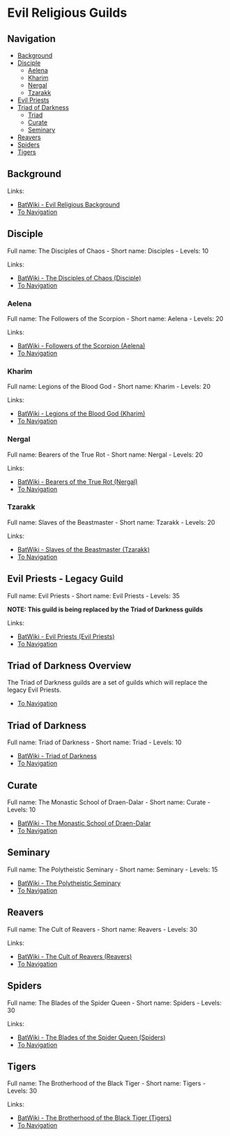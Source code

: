 # Evil Religious Guilds

## Navigation

- [Background](#background)
- [Disciple](#disciple)
  - [Aelena](#aelena)
  - [Kharim](#kharim)
  - [Nergal](#nergal)
  - [Tzarakk](#tzarakk)
- [Evil Priests](#evil-priests)
- [Triad of Darkness](#triad-of-darkness-overview)
  - [Triad](#triad)
  - [Curate](#curate)
  - [Seminary](#seminary)
- [Reavers](#reavers)
- [Spiders](#spiders)
- [Tigers](#tigers)

## Background

Links:

- [BatWiki - Evil Religious Background][BatWiki-Background]
- [To Navigation](#navigation)

## Disciple

Full name: The Disciples of Chaos - Short name: Disciples - Levels: 10

Links:

- [BatWiki - The Disciples of Chaos (Disciple)][BatWiki-Disciple]
- [To Navigation](#navigation)

### Aelena

Full name: The Followers of the Scorpion - Short name: Aelena - Levels: 20

Links:

- [BatWiki - Followers of the Scorpion (Aelena)][BatWiki-Aelena]
- [To Navigation](#navigation)

### Kharim

Full name: Legions of the Blood God - Short name: Kharim - Levels: 20

Links:

- [BatWiki - Legions of the Blood God (Kharim)][BatWiki-Kharim]
- [To Navigation](#navigation)

### Nergal

Full name: Bearers of the True Rot - Short name: Nergal - Levels: 20

Links:

- [BatWiki - Bearers of the True Rot (Nergal)][BatWiki-Nergal]
- [To Navigation](#navigation)

### Tzarakk

Full name: Slaves of the Beastmaster - Short name: Tzarakk - Levels: 20

Links:

- [BatWiki - Slaves of the Beastmaster (Tzarakk)][BatWiki-Tzarakk]
- [To Navigation](#navigation)

## Evil Priests - Legacy Guild

Full name: Evil Priests - Short name: Evil Priests - Levels: 35

**NOTE: This guild is being replaced by the Triad of Darkness guilds**

Links:

- [BatWiki - Evil Priests (Evil Priests)][BatWiki-EvilPriests]
- [To Navigation](#navigation)

## Triad of Darkness Overview

The Triad of Darkness guilds are a set of guilds which will replace the legacy Evil Priests.

- [To Navigation](#navigation)

## Triad of Darkness

Full name: Triad of Darkness - Short name: Triad - Levels: 10

- [BatWiki - Triad of Darkness][BatWiki-Triad]
- [To Navigation](#navigation)

## Curate

Full name: The Monastic School of Draen-Dalar - Short name: Curate - Levels: 10

- [BatWiki - The Monastic School of Draen-Dalar][BatWiki-Curate]
- [To Navigation](#navigation)

## Seminary

Full name: The Polytheistic Seminary - Short name: Seminary - Levels: 15

- [BatWiki - The Polytheistic Seminary][BatWiki-Seminary]
- [To Navigation](#navigation)

## Reavers

Full name: The Cult of Reavers - Short name: Reavers - Levels: 30

Links:

- [BatWiki - The Cult of Reavers (Reavers)][BatWiki-Reavers]
- [To Navigation](#navigation)

## Spiders

Full name: The Blades of the Spider Queen - Short name: Spiders - Levels: 30

Links:

- [BatWiki - The Blades of the Spider Queen (Spiders)][BatWiki-Spiders]
- [To Navigation](#navigation)

## Tigers

Full name: The Brotherhood of the Black Tiger - Short name: Tigers - Levels: 30

Links:

- [BatWiki - The Brotherhood of the Black Tiger (Tigers)][BatWiki-Tigers]
- [To Navigation](#navigation)

[BatWiki-Aelena]: https://taikajuoma.ovh/wiki/Followers_of_the_Scorpion
[BatWiki-Background]: https://taikajuoma.ovh/wiki/Evil_religious
[BatWiki-Curate]: https://taikajuoma.ovh/wiki/The_Monastic_School_of_Draen-Dalar
[BatWiki-Disciple]: https://taikajuoma.ovh/wiki/The_Disciples_of_Chaos
[BatWiki-EvilPriests]: https://taikajuoma.ovh/wiki/Evil_Priests
[BatWiki-Kharim]: https://taikajuoma.ovh/wiki/Legions_of_the_Blood_God
[BatWiki-Nergal]: https://taikajuoma.ovh/wiki/Bearers_of_the_True_Rot
[BatWiki-Reavers]: https://taikajuoma.ovh/wiki/The_Cult_of_Reavers
[BatWiki-Seminary]: https://taikajuoma.ovh/wiki/The_Polytheistic_Seminary
[BatWiki-Spiders]: https://taikajuoma.ovh/wiki/The_Blades_of_the_Spider_Queen
[BatWiki-Tigers]: https://taikajuoma.ovh/wiki/The_Brotherhood_of_the_Black_Tiger
[BatWiki-Triad]: https://taikajuoma.ovh/wiki/Triad_of_Darkness
[BatWiki-Tzarakk]: https://taikajuoma.ovh/wiki/Slaves_of_the_Beastmaster

